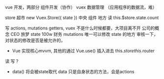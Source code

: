 vue 开发，两部分
  组件开发（协作） vuex 数据管理
  （应用程序的数据流，难）

  store 超市 new Vuex.Store({
    state
  })
  中央 组件 地方
  读  this.$store.state.count

  写  actions, mutations getters,
  vuex 不是什么时候都要，大项目离不开
  公司的概念
  CEO 旅梦  state 100w
  财务 mutations 唯一可以修改 state 的地方
  审核一下，对状态的修改是否是被允许的，

- Vue 实现核心mvvm, 其他的通过
  Vue.use() 插入进去
    this.$store
    this.$router

读
写？

- data() 将会被state取代
  data 只是自身状态的方法，会是actions